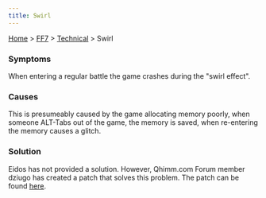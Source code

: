 ```yaml
---
title: Swirl
---
```


[Home](../../Main%20Page.md.md) > [FF7](../../FF7.md) > [Technical](../Technical.md) > Swirl

### Symptoms

When entering a regular battle the game crashes during the "swirl
effect".

### Causes

This is presumeably caused by the game allocating memory poorly, when
someone ALT-Tabs out of the game, the memory is saved, when re-entering
the memory causes a glitch.

### Solution

Eidos has not provided a solution. However, Qhimm.com Forum member
dziugo has created a patch that solves this problem. The patch can be
found [here][].

  [here]: http://forums.qhimm.com/index.php?topic=5572.0
